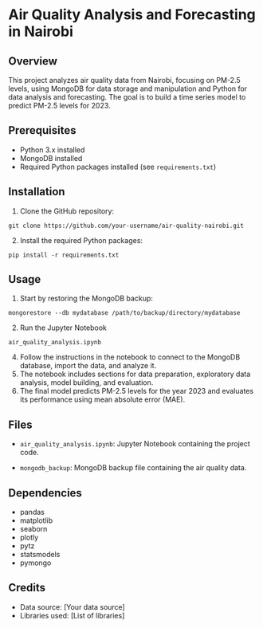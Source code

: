 # Air Quality Analysis and Forecasting in Nairobi

## Overview
This project analyzes air quality data from Nairobi, focusing on PM-2.5 levels, using MongoDB for data storage and manipulation and Python for data analysis and forecasting. The goal is to build a time series model to predict PM-2.5 levels for 2023.

## Prerequisites
- Python 3.x installed
- MongoDB installed
- Required Python packages installed (see `requirements.txt`)

## Installation
1. Clone the GitHub repository:

`git clone https://github.com/your-username/air-quality-nairobi.git`

2. Install the required Python packages:

`pip install -r requirements.txt`


## Usage
1. Start by restoring the MongoDB backup:

`mongorestore --db mydatabase /path/to/backup/directory/mydatabase`

2. Run the Jupyter Notebook

`air_quality_analysis.ipynb`

4. Follow the instructions in the notebook to connect to the MongoDB database, import the data, and analyze it.
5. The notebook includes sections for data preparation, exploratory data analysis, model building, and evaluation.
6. The final model predicts PM-2.5 levels for the year 2023 and evaluates its performance using mean absolute error (MAE).


## Files

- `air_quality_analysis.ipynb`: Jupyter Notebook containing the project code.

- `mongodb_backup`: MongoDB backup file containing the air quality data.

## Dependencies
- pandas
- matplotlib
- seaborn
- plotly
- pytz
- statsmodels
- pymongo

## Credits
- Data source: [Your data source]
- Libraries used: [List of libraries]



